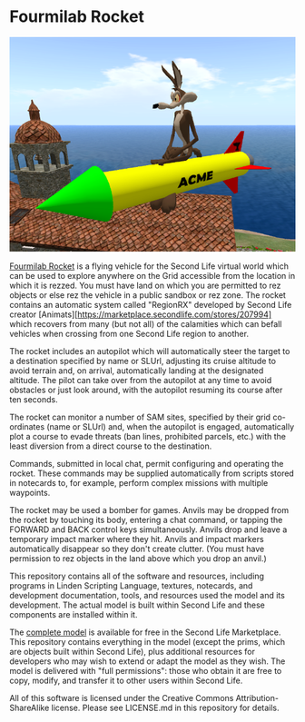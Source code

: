 # Fourmilab Rocket

![Fourmilab Rocket](marketplace/images/rocket1.png)

[Fourmilab Rocket](https://marketplace.secondlife.com/p/Fourmilab-Rocket/19209433)
is a flying vehicle for the Second Life virtual world which can be used 
to explore anywhere on the Grid accessible from the location in which 
it is rezzed.  You must have land on which you are permitted to rez 
objects or else rez the vehicle in a public sandbox or rez zone.  The
rocket contains an automatic system called "RegionRX" developed by 
Second Life creator 
[Animats][https://marketplace.secondlife.com/stores/207994] which 
recovers from many (but not all) of the calamities which can befall 
vehicles when crossing from one Second Life region to another.

The rocket includes an autopilot which will automatically steer the
target to a destination specified by name or SLUrl, adjusting its
cruise altitude to avoid terrain and, on arrival, automatically landing
at the designated altitude.  The pilot can take over from the autopilot
at any time to avoid obstacles or just look around, with the autopilot
resuming its course after ten seconds.

The rocket can monitor a number of SAM sites, specified by their grid 
co-ordinates (name or SLUrl) and, when the autopilot is engaged, 
automatically plot a course to evade threats (ban lines, prohibited 
parcels, etc.) with the least diversion from a direct course to the 
destination.

Commands, submitted in local chat, permit configuring and operating
the rocket.  These commands may be supplied automatically from scripts
stored in notecards to, for example, perform complex missions with
multiple waypoints.

The rocket may be used a bomber for games.  Anvils may be dropped from
the rocket by touching its body, entering a chat command, or tapping
the FORWARD and BACK control keys simultaneously.  Anvils drop and
leave a temporary impact marker where they hit.  Anvils and impact
markers automatically disappear so they don't create clutter.  (You
must have permission to rez objects in the land above which you drop
an anvil.)

This repository contains all of the software and resources,
including programs in Linden Scripting Language, textures,
notecards, and development documentation, tools, and resources
used the model and its development.  The actual model is built
within Second Life and these components are installed within it.

The
[complete model](https://marketplace.secondlife.com/p/Fourmilab-Rocket/19209433)
is available for free in the Second Life Marketplace.  This
repository contains everything in the model (except the prims,
which are objects built within Second Life), plus additional
resources for developers who may wish to extend or adapt the
model as they wish.  The model is delivered with "full permissions":
those who obtain it are free to copy, modify, and transfer it to
other users within Second Life.

All of this software is licensed under the Creative Commons
Attribution-ShareAlike license.  Please see LICENSE.md in this
repository for details.
